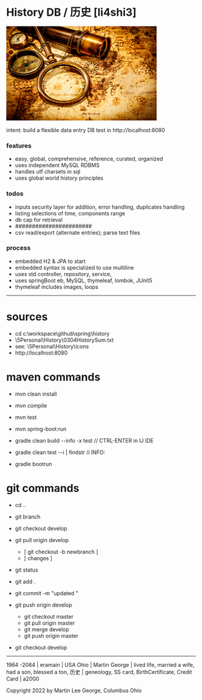 # History DB / 历史 [li4shi3]

<img src = "src/main/resources/static/images/history.png" alt = "history" title = "history" style = "width: 400px; height: 250px;" />

intent: build a flexible data entry DB
test in http://localhost:8080

### features
* easy, global, comprehensive, reference, curated, organized
* uses independent MySQL RDBMS
* handles utf charsets in sql
* uses global world history principles

### todos
* inputs security layer for addition, error handling, duplicates handling 
* listing selections of time, components range
* db cap for retrieval
* #######################
* csv read/export (alternate entries); parse text files

### process
* embedded H2 & JPA to start
* embedded syntax is specialized to use multiline
* uses std controller, repository, service,
* uses springBoot eb, MySQL, thymeleaf, lombok, JUnit5
* thymeleaf includes images, loops

---
# sources
* cd c:\workspace\github\spring\history
* \\5Personal\History\0304HistorySum.txt
* see: \5Personal\History\icons
* http://localhost:8080

# maven commands
* mvn clean install
* mvn compile
* mvn test
* mvn spring-boot:run

* gradle clean build --info -x test // CTRL-ENTER in IJ IDE
* gradle clean test --i | findstr /i INFO:
* gradle bootrun

# git commands
* cd ..
* git branch
* git checkout develop 
* git pull origin develop
  * [ git checkout -b newbranch ]
  * [ changes ]

* git status 
* git add . 
* git commit -m "updated "
* git push origin develop 
  * git checkout master 
  * git pull origin master 
  * git merge develop 
  * git push origin master
* git checkout develop

---
1964 -2064 | eramain | USA Ohio | Martin George | lived life, married a wife, had a son, blessed a ton, 历史 |
geneology, SS card, BirthCertificate, Credit Card | a2000

Copyright 2022 by Martin Lee George, Columbus Ohio
